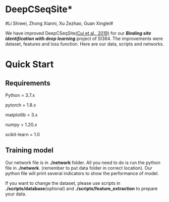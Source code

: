 # DeepCSeqSite*

#Li Shiwei, Zhong Xianni, Xu Zezhao, Guan Xinglei#

We have improved DeepCSeqSite[(Cui et al., 2019)](https://paperpile.com/c/6re3VV/V7Ig) for our ***Binding site identification with deep learning*** project of SI364. The improvements were dataset, features and loss function. Here are our data, scripts and networks.



# Quick Start

## Requirements

Python = 3.7.x

pytorch = 1.8.x

matplotlib = 3.x

numpy = 1.20.x

scikit-learn = 1.0



## Training model

Our network file is in **./network** folder. All you need to do is run the python file in **./network**. (remember to put data folder in correct location). Our python file will print several indicators to show the performance of model.

If you want to change the dataset, please use scripts in **./scripts/database**(optional) and **./scripts/feature_extraction** to prepare your data.

